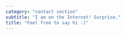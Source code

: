 ```yaml
---
category: "contact section"
subtitle: "I am on the Internet! Surprise."
title: "Feel free to say hi :)"
---
```

